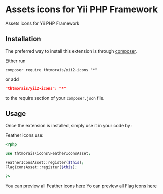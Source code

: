 Assets icons for Yii PHP Framework
==================================================================
Assets icons for Yii PHP Framework

Installation
------------

The preferred way to install this extension is through [composer](http://getcomposer.org/download/).

Either run

```shell
composer require thtmorais/yii2-icons "*"
```

or add

```json
"thtmorais/yii2-icons": "*"
```

to the require section of your `composer.json` file.


Usage
-----

Once the extension is installed, simply use it in your code by  :

Feather icons use:

```php
<?php

use thtmorais\icons\FeatherIconsAsset;

FeatherIconsAsset::register($this);
FlagIconsAsset::register($this);

?>
```

You can preview all Feather icons [here](https://feathericons.com/)
Yo can preview all Flag icons [here](https://flagicons.lipis.dev/)